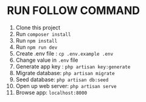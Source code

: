 # RUN FOLLOW COMMAND
1. Clone this project 
2. Run `composer install`
3. Run `npm install`
4. Run `npm run dev`
5. Create .env file : `cp .env.example .env`
6. Change value in `.env` file
7. Generate app key : `php artisan key:generate`
8. Migrate database: `php artisan migrate`
9. Seed database: `php artisan db:seed`
10. Open up web server: `php artisan serve`
11. Browse app: `localhost:8000`
